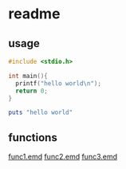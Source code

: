 readme
====

usage
---
```cpp
#include <stdio.h>

int main(){
  printf("hello world\n");
  return 0;
}
```
```rb
puts "hello world"
```

functions
----
[func1.emd](functions/func1.emd.md)
[func2.emd](functions/func2.emd.md)
[func3.emd](functions/func3.emd.md)

